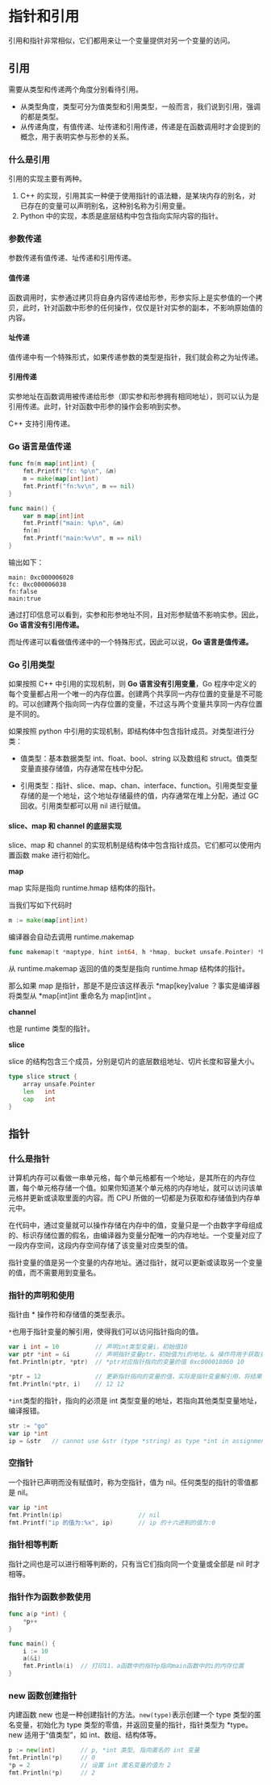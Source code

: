 # 指针和引用

引用和指针非常相似，它们都用来让一个变量提供对另一个变量的访问。

## 引用

需要从类型和传递两个角度分别看待引用。

* 从类型角度，类型可分为值类型和引用类型，一般而言，我们说到引用，强调的都是类型。
* 从传递角度，有值传递、址传递和引用传递，传递是在函数调用时才会提到的概念，用于表明实参与形参的关系。

### 什么是引用

引用的实现主要有两种。

1. C++ 的实现，引用其实一种便于使用指针的语法糖，是某块内存的别名，对已存在的变量可以声明别名，这种别名称为引用变量。
2. Python 中的实现，本质是底层结构中包含指向实际内容的指针。

### 参数传递

参数传递有值传递、址传递和引用传递。

#### 值传递

函数调用时，实参通过拷贝将自身内容传递给形参，形参实际上是实参值的一个拷贝，此时，针对函数中形参的任何操作，仅仅是针对实参的副本，不影响原始值的内容。

#### 址传递

值传递中有一个特殊形式，如果传递参数的类型是指针，我们就会称之为址传递。

#### 引用传递

实参地址在函数调用被传递给形参（即实参和形参拥有相同地址），则可以认为是引用传递。此时，针对函数中形参的操作会影响到实参。

C++ 支持引用传递。

### Go 语言是值传递

```go
func fn(m map[int]int) {
	fmt.Printf("fc: %p\n", &m)
	m = make(map[int]int)
	fmt.Printf("fn:%v\n", m == nil)
}

func main() {
	var m map[int]int
	fmt.Printf("main: %p\n", &m)
	fn(m)
	fmt.Printf("main:%v\n", m == nil)
}
```

输出如下：

```
main: 0xc000006028
fc: 0xc000006038
fn:false
main:true
```

通过打印信息可以看到，实参和形参地址不同，且对形参赋值不影响实参。因此，**Go 语言没有引用传递。**

而址传递可以看做值传递中的一个特殊形式，因此可以说，**Go 语言是值传递。**

### Go 引用类型

如果按照 C++ 中引用的实现机制，则 **Go 语言没有引用变量**，Go 程序中定义的每个变量都占用一个唯一的内存位置。创建两个共享同一内存位置的变量是不可能的。可以创建两个指向同一内存位置的变量，不过这与两个变量共享同一内存位置是不同的。

如果按照 python 中引用的实现机制，即结构体中包含指针成员。对类型进行分类：

* 值类型：基本数据类型 int、float、bool、string 以及数组和 struct。值类型变量直接存储值，内存通常在栈中分配。

* 引用类型：指针、slice、map、chan、interface、function。引用类型变量存储的是一个地址，这个地址存储最终的值，内存通常在堆上分配，通过 GC 回收。引用类型都可以用 nil 进行赋值。

#### slice、map 和 channel 的底层实现

slice、map 和 channel 的实现机制是结构体中包含指针成员。它们都可以使用内置函数 make 进行初始化。

**map**

map 实际是指向 runtime.hmap 结构体的指针。

当我们写如下代码时

```go
m := make(map[int]int)
```

编译器会自动去调用 runtime.makemap

```go
func makemap(t *maptype, hint int64, h *hmap, bucket unsafe.Pointer) *hmap
```

从 runtime.makemap 返回的值的类型是指向 runtime.hmap 结构体的指针。

那么如果 map 是指针，那是不是应该这样表示 *map[key]value ？事实是编译器将类型从 *map[int]int 重命名为 map[int]int 。

**channel**

也是 runtime 类型的指针。

**slice**

slice 的结构包含三个成员，分别是切片的底层数组地址、切片长度和容量大小。

```go
type slice struct {
    array unsafe.Pointer
    len   int
    cap   int
}
```

## 指针

### 什么是指针

计算机内存可以看做一串单元格，每个单元格都有一个地址，是其所在的内存位置，每个单元格存储一个值。如果你知道某个单元格的内存地址，就可以访问该单元格并更新或读取里面的内容。而 CPU 所做的一切都是为获取和存储值到内存单元中。

在代码中，通过变量就可以操作存储在内存中的值，变量只是一个由数字字母组成的、标识存储位置的假名，由编译器为变量分配唯一的内存地址。一个变量对应了一段内存空间，这段内存空间存储了该变量对应类型的值。

指针变量的值是另一个变量的内存地址。通过指针，就可以更新或读取另一个变量的值，而不需要用到变量名。

### 指针的声明和使用

指针由 * 操作符和存储值的类型表示。

`*`也用于指针变量的解引用，使得我们可以访问指针指向的值。

```go
var i int = 10			// 声明int类型变量i，初始值10
var ptr *int = &i 		// 声明指针变量ptr，初始值为i的地址。& 操作符用于获取变量的地址。
fmt.Println(ptr, *ptr)	// *ptr对应指针指向的变量的值 0xc000018060 10 

*ptr = 12               // 更新指针指向的变量的值，实际是指针变量解引用，将结果存储在 i 指向的内存位置
fmt.Println(*ptr, i)    // 12 12
```

`*int`类型的指针，指向的必须是 int 类型变量的地址，若指向其他类型变量地址，编译报错。

```go
str := "go"
var ip *int
ip = &str	// cannot use &str (type *string) as type *int in assignment
```

### 空指针

一个指针已声明而没有赋值时，称为空指针，值为 nil。任何类型的指针的零值都是 nil。

```go
var ip *int
fmt.Println(ip)                  	// nil
fmt.Printf("ip 的值为:%x", ip)       // ip 的十六进制的值为:0
```

### 指针相等判断

指针之间也是可以进行相等判断的，只有当它们指向同一个变量或全部是 nil 时才相等。

### 指针作为函数参数使用

```go
func a(p *int) {
    *p++
}

func main() {
    i := 10
	a(&i)
	fmt.Println(i)  // 打印11，a函数中的指针p指向main函数中的i的内存位置
}
```

### new 函数创建指针

内建函数 new 也是一种创建指针的方法。`new(type)`表示创建一个 type 类型的匿名变量，初始化为 type 类型的零值，并返回变量的指针，指针类型为 *type。new 适用于“值类型”，如 int、数组、结构体等。

```go
p := new(int)       // p, *int 类型, 指向匿名的 int 变量
fmt.Println(*p)     // 0
*p = 2              // 设置 int 匿名变量的值为 2
fmt.Println(*p)     // 2
```
